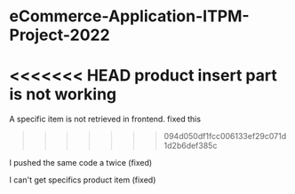 # eCommerce-Application-ITPM-Project-2022

<<<<<<< HEAD
product insert part is not working
=======
A specific item is not retrieved in frontend.
fixed this
>>>>>>> 094d050df1fcc006133ef29c071d1d2b6def385c

I pushed the same code a twice (fixed)

I can't get specifics product item (fixed)

